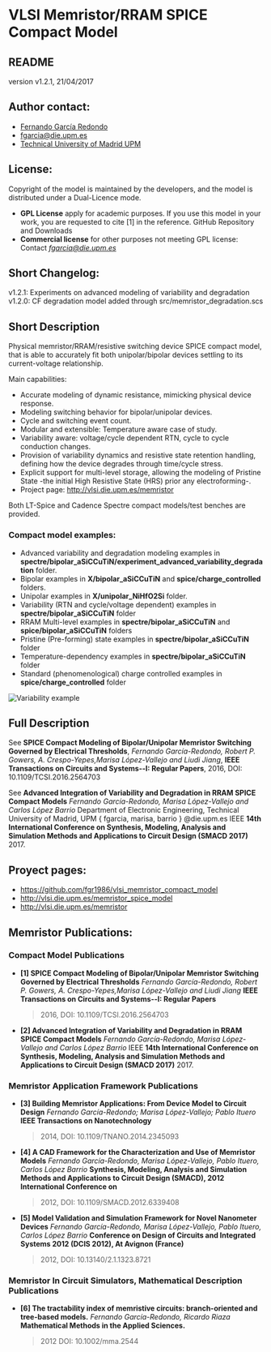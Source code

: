 # VLSI Memristor/RRAM SPICE Compact Model
## README

version v1.2.1, 21/04/2017

## Author contact:
* [Fernando García Redondo](http://www.fernandeando.com)
* [fgarcia@die.upm.es](mailto:fgarcia@die.upm.es)
* [Technical University of Madrid UPM](lsi.die.upm.es/)

## License:
Copyright of the model is maintained by the developers,
and the model is distributed under a Dual-Licence mode.

* **GPL License** apply for academic purposes.
If you use this model in your work, you are requested to cite [1] in the reference.
GitHub Repository and Downloads
* **Commercial license** for other purposes not meeting GPL license: Contact *fgarcia@die.upm.es*

## Short Changelog:
v1.2.1: Experiments on advanced modeling of variability and degradation
v1.2.0: CF degradation model added through src/memristor_degradation.scs

## Short Description
Physical memristor/RRAM/resistive switching device SPICE compact model,
that is able to accurately fit both unipolar/bipolar devices settling to its
current-voltage relationship.

Main capabilities:
* Accurate modeling of dynamic resistance, mimicking physical device response.
* Modeling switching behavior for bipolar/unipolar devices.
* Cycle and switching event count.
* Modular and extensible: Temperature aware case of study.
* Variability aware: voltage/cycle dependent RTN, cycle to cycle conduction changes.
* Provision of variability dynamics and resistive state
retention handling, defining how the device degrades
through time/cycle stress.
* Explicit support for multi-level storage, allowing
the modeling of Pristine State -the initial High
Resistive State (HRS) prior any electroforming-.
* Project page: http://vlsi.die.upm.es/memristor

Both LT-Spice and Cadence Spectre compact models/test benches
are provided.

### Compact model examples:
* Advanced variability and degradation modeling examples in **spectre/bipolar_aSiCCuTiN/experiment_advanced_variability_degradation** folder.
* Bipolar examples in **X/bipolar_aSiCCuTiN** and **spice/charge_controlled** folders.
* Unipolar examples in **X/unipolar_NiHfO2Si** folder.
* Variability (RTN and cycle/voltage dependent) examples in **spectre/bipolar_aSiCCuTiN** folder
* RRAM Multi-level examples in **spectre/bipolar_aSiCCuTiN** and **spice/bipolar_aSiCCuTiN** folders
* Pristine (Pre-forming) state examples in **spectre/bipolar_aSiCCuTiN** folder
* Temperature-dependency examples in **spectre/bipolar_aSiCCuTiN** folder
* Standard (phenomenological) charge controlled examples in **spice/charge_controlled** folder

![Variability example](http://vlsi.die.upm.es/Image?imageId=27&size=2)

## Full Description
See **SPICE Compact Modeling of Bipolar/Unipolar Memristor Switching Governed by Electrical Thresholds**,
*Fernando García-Redondo, Robert P. Gowers, A. Crespo-Yepes,Marisa López-Vallejo and Liudi Jiang*,
**IEEE Transactions on Circuits and Systems--I: Regular Papers**,
2016, DOI: 10.1109/TCSI.2016.2564703

See **Advanced Integration of Variability and Degradation in RRAM SPICE Compact Models**
*Fernando García-Redondo, Marisa López-Vallejo and Carlos López Barrio*
Department of Electronic Engineering, Technical University of Madrid, UPM
{ fgarcia, marisa, barrio } @die.upm.es
IEEE **14th International Conference on Synthesis, Modeling, Analysis and Simulation Methods and Applications to Circuit Design (SMACD 2017)** 2017.

## Proyect pages:
* https://github.com/fgr1986/vlsi_memristor_compact_model
* http://vlsi.die.upm.es/memristor_spice_model
* http://vlsi.die.upm.es/memristor

## Memristor Publications:
### Compact Model Publications
* **[1] SPICE Compact Modeling of Bipolar/Unipolar Memristor Switching Governed by Electrical Thresholds**
  *Fernando García-Redondo, Robert P. Gowers, A. Crespo-Yepes,Marisa López-Vallejo and Liudi Jiang*
  **IEEE Transactions on Circuits and Systems--I: Regular Papers**
  > 2016, DOI: 10.1109/TCSI.2016.2564703

* **[2] Advanced Integration of Variability and Degradation in RRAM SPICE Compact Models**
  *Fernando García-Redondo, Marisa López-Vallejo and Carlos López Barrio*
  IEEE **14th International Conference on Synthesis, Modeling, Analysis and Simulation Methods and Applications to Circuit Design (SMACD 2017)** 2017.

### Memristor Application Framework Publications
* **[3] Building Memristor Applications: From Device Model to Circuit Design**
  *Fernando García-Redondo; Marisa López-Vallejo; Pablo Ituero*
  **IEEE Transactions on Nanotechnology**
  > 2014, DOI: 10.1109/TNANO.2014.2345093

* **[4] A CAD Framework for the Characterization and Use of Memristor Models**
  *Fernando García-Redondo, Marisa López-Vallejo, Pablo Ituero, Carlos López Barrio*
  **Synthesis, Modeling, Analysis and Simulation Methods and Applications to Circuit Design (SMACD), 2012 International Conference on**
  > 2012, DOI: 10.1109/SMACD.2012.6339408

* **[5] Model Validation and Simulation Framework for Novel Nanometer Devices**
  *Fernando García-Redondo, Marisa López-Vallejo, Pablo Ituero, Carlos López Barrio*
  **Conference on Design of Circuits and Integrated Systems 2012 (DCIS 2012), At Avignon (France)**
  > 2012, DOI: 10.13140/2.1.1323.8721

### Memristor In Circuit Simulators, Mathematical Description Publications
* **[6] The tractability index of memristive circuits: branch-oriented and tree-based models.**
  *Fernando García-Redondo, Ricardo Riaza*
  **Mathematical Methods in the Applied Sciences.**
  > 2012 DOI: 10.1002/mma.2544
